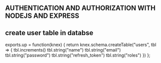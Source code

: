 ## AUTHENTICATION AND AUTHORIZATION WITH NODEJS AND EXPRESS

## create user table in databse 

 exports.up = function(knex) {
 return knex.schema.createTable("users", tbl => {
 tbl.increments()
 tbl.string("name")
 tbl.string("email")
 tbl.string("password")
 tbl.string("refresh_token")
 tbl.string("roles")
 })
};